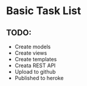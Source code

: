 # Basic Task List

## TODO:
* Create models
* Create views
* Create templates
* Creata REST API
* Upload to github
* Published to heroke
